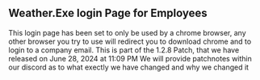Weather.Exe login Page for Employees
------------------------------------
This login page has been set to only be used by a chrome browser, any other browser you try to use will redirect you to download chrome and to login to a company email. 
This is part of the 1.2.8 Patch, that we have released on June 28, 2024 at 11:09 PM 
    We will provide patchnotes within our discord as to what exectly we have changed and why we changed it
    
